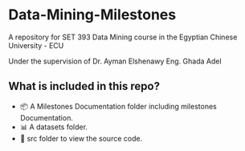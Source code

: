 # Data-Mining-Milestones
A repository for SET 393 Data Mining course in the Egyptian Chinese University - ECU
 
Under the supervision of
Dr. Ayman Elshenawy
Eng. Ghada Adel

## What is included in this repo?
- 📦 A Milestones Documentation folder including milestones Documentation. 
- 📊 A datasets folder.
- 📃 src folder to view the source code.
